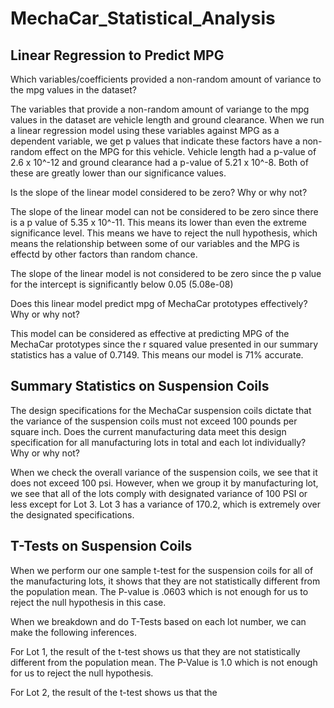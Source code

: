 # MechaCar_Statistical_Analysis

## Linear Regression to Predict MPG

Which variables/coefficients provided a non-random amount of variance to the mpg values in the dataset?

The variables that provide a non-random amount of variange to the mpg values in the dataset are vehicle length and ground clearance.  When we run a linear regression model using these variables against MPG as a dependent variable, we get p values that indicate these factors have a non-random effect on the MPG for this vehicle.  Vehicle length had a p-value of 2.6 x 10^-12 and ground clearance had a p-value of 5.21 x 10^-8.  Both of these are greatly lower than our significance values.

Is the slope of the linear model considered to be zero? Why or why not?

The slope of the linear model can not be considered to be zero since there is a p value of 5.35 x 10^-11.  This means its lower than even the extreme significance level.  This means we have to reject the null hypothesis, which means the relationship between some of our variables and the MPG is effectd by other factors than random chance.

The slope of the linear model is not considered to be zero since the p value for the intercept is significantly below 0.05 (5.08e-08)

Does this linear model predict mpg of MechaCar prototypes effectively? Why or why not?

This model can be considered as effective at predicting MPG of the MechaCar prototypes since the r squared value presented in our summary statistics has a value of 0.7149.  This means our model is 71% accurate.

## Summary Statistics on Suspension Coils

The design specifications for the MechaCar suspension coils dictate that the variance of the suspension coils must not exceed 100 pounds per square inch. Does the current manufacturing data meet this design specification for all manufacturing lots in total and each lot individually? Why or why not?

When we check the overall variance of the suspension coils, we see that it does not exceed 100 psi.  However, when we group it by manufacturing lot, we see that all of the lots comply with designated variance of 100 PSI or less except for Lot 3.  Lot 3 has a variance of 170.2, which is extremely over the designated specifications.

## T-Tests on Suspension Coils

When we perform our one sample t-test for the suspension coils for all of the manufacturing lots, it shows that they are not statistically different from the population mean.  The P-value is .0603 which is not enough for us to reject the null hypothesis in this case.

When we breakdown and do T-Tests based on each lot number, we can make the following inferences.

For Lot 1, the result of the  t-test shows us that they are not statistically different from the population mean.  The P-Value is 1.0 which is not enough for us to reject the null hypothesis.

For Lot 2, the result of the t-test shows us that the 



